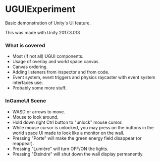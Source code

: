 # UGUIExperiment
Basic demonstration of Unity's UI feature.

This was made with Unity 2017.3.0f3

### What is covered

- Most (if not all) UGUI components.
- Usage of overlay and world space canvas.
- Canvas ordering.
- Adding listeners from inspector and from code.
- Event system, event triggers and physics raycaster with event system interfaces use.
- Probably some more stuff.

### InGameUI Scene

- WASD or arrows to move.
- Mouse to look around.
- Hold down right Ctrl button to "unlock" mouse cursor.
- While mouse cursor is unlocked, you may press on the buttons in the world space UI made to look like a monitor on the wall.
- Pressing "Porte" will  make the green energy field disappear (or reappear).
- Pressing "Lumière" will turn OFF/ON the lights.
- Pressing "Éteindre" will shut down the wall display permanently.
